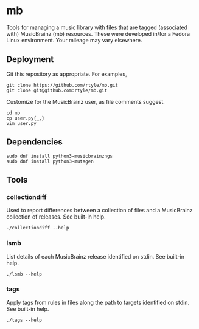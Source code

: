 # mb
Tools for managing a music library with files that are tagged (associated with) MusicBrainz (mb) resources.
These were developed in/for a Fedora Linux environment.
Your mileage may vary elsewhere.

## Deployment

Git this repository as appropriate. For examples,

    git clone https://github.com/rtyle/mb.git
    git clone git@github.com:rtyle/mb.git

Customize for the MusicBrainz user, as file comments suggest.

    cd mb
    cp user.py{_,}
    vim user.py

## Dependencies

    sudo dnf install python3-musicbrainzngs
    sudo dnf install python3-mutagen

## Tools

### collectiondiff
Used to report differences between a collection of files and a MusicBrainz collection of releases.
See built-in help.

    ./collectiondiff --help

### lsmb
List details of each MusicBrainz release identified on stdin.
See built-in help.

    ./lsmb --help

### tags
Apply tags from rules in files along the path to targets identified on stdin.
See built-in help.

    ./tags --help

